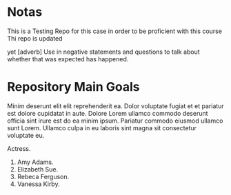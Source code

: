 # Notas
This is a Testing Repo for this case in order to be proficient with this course
Thi repo is updated

yet [adverb]
Use in negative statements and questions to talk about whether that was expected has happened.

# Repository Main Goals

Minim deserunt elit elit reprehenderit ea. Dolor voluptate fugiat et et pariatur est dolore cupidatat in aute. Dolore Lorem ullamco commodo deserunt officia sint irure est do ea minim ipsum. Pariatur commodo eiusmod ullamco sunt Lorem. Ullamco culpa in eu laboris sint magna sit consectetur voluptate eu.

Actress.
1. Amy Adams.
2. Elizabeth Sue.
3. Rebeca Ferguson.
4. Vanessa Kirby.